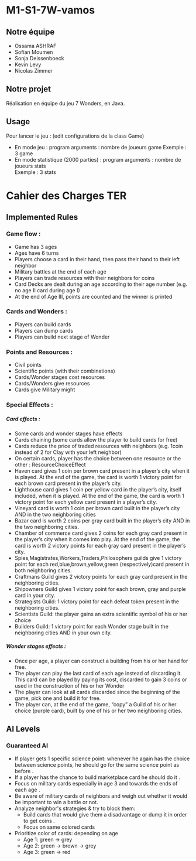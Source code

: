 # M1-S1-7W-vamos

## Notre équipe
- Ossama ASHRAF
- Sofian Moumen
- Sonja Deissenboeck
- Kevin Levy
- Nicolas Zimmer

## Notre projet
Réalisation en équipe du jeu 7 Wonders, en Java.

## Usage
Pour lancer le jeu : (edit configurations de la class Game)
- En mode jeu : program arguments : nombre de joueurs game 
Exemple : 3 game
- En mode statistique (2000 parties) : program arguments : nombre de joueurs stats  
Exemple : 3 stats
 
# Cahier des Charges TER
## Implemented Rules
### Game flow :
 - Game has 3 ages
 - Ages have 6 turns
 - Players choose a card in their hand, then pass their hand to their left neighbor
 - Military battles at the end of each age
 - Players can trade resources with their neighbors for coins
 - Card Decks are dealt during an age according to their age number (e.g. no age II card during age I)
 - At the end of Age III, points are counted and the winner is printed

### Cards and Wonders :
 - Players can build cards
 - Players can dump cards
 - Players can build next stage of Wonder

### Points and Resources :
- Civil points
- Scientific points (with their combinations)
- Cards/Wonder stages cost resources
- Cards/Wonders give resources
- Cards give Military might

### Special Effects :
##### Card effects :
- Some cards and wonder stages have effects
- Cards chaining (some cards allow the player to build cards for free)
- Cards reduce the price of traded resources with neighbors (e.g. 1coin instead of 2 for Clay with your left neighbor)
- On certain cards, player has the choice between one resource or the other : ResourceChoiceEffect
- Haven card gives 1 coin per brown card present in a player’s city when it is played. At the end of the game, the card is worth 1 victory point for each brown card present in the player’s city.
- Lighthouse card gives 1 coin per yellow card in the player’s city, itself included, when it is played. At the end of the game, the card is worth 1 victory point for each yellow card present in a player’s city.
- Vineyard card is worth 1 coin per brown card built in the player’s city AND in the two neighboring cities
- Bazar card is worth 2 coins per gray card built in the player’s city AND in the two neighboring cities.
- Chamber of commerce card gives 2 coins for each gray card present in the player’s city when it comes into play. At the end of the game, the card is worth 2 victory points for each gray card present in the player’s city.
- Spies,Magistrates,Workers,Traders,Philosophers guilds give 1 victory point for each red,blue,brown,yellow,green (respectively)card present in both neighboring cities.
- Craftmans Guild gives 2 victory points for each gray card present in the neighboring cities.
- Shipowners Guild gives 1 victory point for each brown, gray and purple card in your city.
- Strategists Guild: 1 victory point for each defeat token present in the neighboring cities.
- Scientists Guild: the player gains an extra scientific symbol of his or her choice
- Builders Guild: 1 victory point for each Wonder stage built in the neighboring cities AND in your own city.
##### Wonder stages effects :
- Once per age, a player can construct a building from his or her hand for free.
- The player can play the last card of each age instead of discarding it. This card can be played by paying its cost, discarded to gain 3 coins or used in the construction of his or her Wonder
- The player can look at all cards discarded since the beginning of the game, pick one and build it for free.
- The player can, at the end of the game, “copy” a Guild of his or her choice (purple card), built by one of his or her two neighboring cities.

## AI Levels
### Guaranteed AI
- If player gets 1 specific science point: whenever he again has the choice between science points, he should go for the same science point as before .
- If a player has the chance to build marketplace card he should do it .
- Focus on military cards especially in age 3 and towards the ends of each age .
- Be aware of military cards of neighbors and weigh out whether it would be important to win a battle or not.
- Analyze neighbor's strategies & try to block them:
  - Build cards that would give them a disadvantage or dump it in order to get coins .     
  - Focus on same colored cards
- Prioritize color of cards: depending on age
  - Age 1: green -> grey
  - Age 2: green -> brown -> grey
  - Age 3: green -> red

